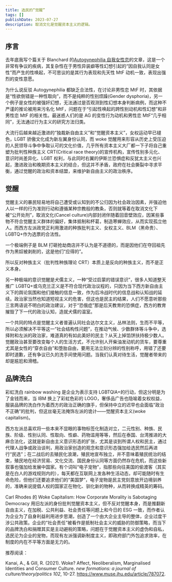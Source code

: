 ```yaml
---
title: 选民的“觉醒”
tags: []
publishDate: 2023-07-27
description: 取消文化是觉醒资本主义的逻辑。
---
```


## 序言

去年底我写个篇关于 Blanchard 的[Autogynephilia 自我女性恋](/blog/autogynephilia-the-ghost-of-transgender)的文章，这是一个非常有争议的疾病，其复杂性在于男性异装癖等性幻想引起的“因自我认同是女性”而产生的性唤起，不可思议的是其行为表现和先天性 MtF 动机一致，表现出强烈的变性意愿。

为什么说反驳 Autogynephilia 都缺乏合法性，在讨论非男性恋 MtF 时，其依据是“性欲倒错是一种性取向”，而不是纯粹的性别烦躁(Gender dysphoria)，另一个例子是女性的被强奸幻想，无法通过是否观测到性幻想本身判断病例，而这种不严谨的推论被用来污名化 MtF，问题在于“引起性唤起的跨性别动机和性幻想”和非男性恋 MtF 的相关性。最迷惑人们的是 AG 的变性行为动机和男性恋 MtF“几乎相同”，无法通过行为主义的研究方法归类。

大流行后越来越近激进的“独裁新自由主义”和“觉醒资本主义”，女权运动早已褪色，LGBT 骄傲文化成为新左翼身份认同，而 woke 觉醒用来形容从历史上受压迫的人民领导斗争中争取认可的文化价值，几乎所有资本主义大厂都一下子将自己重塑为批判性种族主义 CRT(Critical race theory)的宣传机构，宣传性别多元化、意识时尚差异化、LGBT 权利，与此同时右翼的伊斯兰恐惧症和反犹太主义也兴起，激进政治和晚期资本主义的结合，但这并不矛盾，政府在社会撕裂中寻求平衡，通过觉醒的政治和资本结盟，来维护新自由主义的政治秩序。

## 觉醒

觉醒主义的暴民轻易地将自己遭受或认知到的不公归因为社会政治因素，并强迫他人以一样的行为准则行动和遵循某种宗教般的教条，否则就等着在取消文化下被“公开处刑”，取消文化(Cancel culture)内部封闭伴随着回音壁效应，因某些事物不符合觉醒主义群体的偏好，集体抵制和杯葛，制造寒蝉效应，从而实现孤立他人。而西方左派政党正利用激进的种族批判主义、女权主义、BLM（黑命贵）、LGBTQ+作为选票的合法性。

一个极端例子是 BLM 打砸抢劫商店并不认为是不道德的，而是因他们在夺回祖先作为黑奴被剥削的，这是他们“应得的”。

所以反对种族主义（批判性种族理论 CRT）本质上是反向的种族主义，而不是正义本身。

另一种极端的意识觉醒是犬儒主义，一种“受过启蒙的错误意识”，很多人知道整天推广 LGBTQ+或乌克兰正义是不符合现代政治议程的，只因为当下西方新自由主义下的舆论氛围和他们接触的信息一致，作为后冷战时代的信息战和认知战的延续。政治家当然也知道短视主义的危害，但这也是民主的结果，人们不愿意听那些三言两语说不明白的政治建议，对于“恐俄症”那是后天教育的恐惧症，西方的教育摧毁了下一代的政治认知，造就犬儒的温室。

一个共同的特点是觉醒主义者普遍认同社会达尔文主义，丛林法则，生而不平等，所以必须解决不平等这一“社会结构性问题”，在推动气候、少数群体等斗争中，选择附和左派的政治家，难道真的有如此美好的民主？从天上掉馅饼扶持极少数人。觉醒政治甚至要改变每个人的生活方式，不允许别人开柴油发动机的货车，要尊重尤其是女性的“穿衣自由”和堕胎自由，要用无法立刻分辨的性别称呼，用错了还要即时道歉，还有争议已久的洗手间使用问题。当我们认真对待生活，觉醒者带来的却是尴尬和滑稽。

## 品牌洗白

彩虹洗白 rainbow washing 是企业为表示支持 LGBTQIA+的行动，但这分明是为了金钱而来，当 IBM 换上了彩虹色彩的 LOGO，奢侈品广告也隐喻着女权权益，服装品牌的洗白作为着西方的政治正确的旗手，但保持中立的迟早也会面临“政治不正确”的批判，但这丝毫无法掩饰左派的诡计——觉醒资本主义(woke capitalism)。

西方左派总喜欢将一些本来不显眼的事物标签化制造对立，二元性别、种族、民族、阶级、性别认同、性取向、性癖、药物滥用等等，然后在泰国、台湾推进的大麻合法化，这就是新自由主义意识形态的扩张，尤其是谈到所谓人权和民主，通过代理人战争或政治谈判，用政治家创造的观念和意识形态强加给选民然后再进行“民选”；在二战后的去殖民化浪潮，殖民地宣布独立，并不意味着殖民统治的结束，殖民地在经济贸易、文化交流、国民身份认同等方面仍然存在危机，而这些新叙事也强加给发展中国家。有个词叫“电子宠物”，指那些向往美国的偷渡客（其实是在白人的游戏规则内的），每天都在互联网上发各种生活动态，却可能随时有生命危险，但他们还要追求他们的“美国梦”，电子宠物是民主党刻意放开边境驯养的，准确来说提倡人权的国家正在物化、驯化新的物种，从而转换成精英的筹码。

Carl Rhodes 的 Woke Capitalism: How Corporate Morality is Sabotaging Democracy 用旧左派的身份批判觉醒资本主义，但不反对觉醒本身，而是推翻新自由主义，在加税、公共利益、社会责任等问题上和今日的 ESG 一致，而作者认为企业为了自身利益利用进步思潮，创造了一个由大企业主导的整体，企业过度干涉公共政策。企业的“社会责任”被看作是抵制社会主义的威胁的防御策略，而当下的品牌洗白和捐赠其实是主动避税的策略，问题在于觉醒资本主义的虚伪和自私，选民沦为企业的宠物，而现有左派强调新制度主义，即政府部门外包追求效率，在制度的内在不平等方面是无力的。

推荐阅读：

Kanai, A., & Gill, R. (2021). Woke? Affect, Neoliberalism, Marginalised Identities and Consumer Culture. _new formations: a journal of culture/theory/politics 102_, 10-27. https://www.muse.jhu.edu/article/787072.
